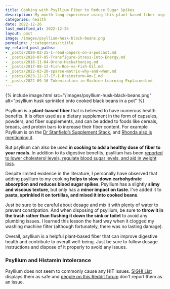 ```yaml
---
title: Cooking with Psyllium Fiber to Reduce Sugar Spikes
description: My month-long experience using this plant-based fiber ingredient.
categories: health
date: 2022-12-26
last_modified_at: 2022-12-26
layout: post
image: /images/psyllium-husk-black-beans.png
permalink: /:categories/:title
my_related_post_paths:
- _posts/2020-02-25-I-read-papers-on-a-podcast.md
- _posts/2020-07-05-Transfigure-Stress-Into-Energy.md
- _posts/2016-11-04-Drone-Hackathoning.md
- _posts/2017-08-12-Fish-Roe-vs-Fish-Oil.md
- _posts/2022-03-20-sparse-matrix-why-and-when.md
- _posts/2023-12-17-If-I-Brainstorm-Am-I.md
- _posts/2022-09-16-Tokenization-in-Machine-Learning-Explained.md
---
```


{% include image.html src="/images/psyllium-husk-black-beans.png" alt="psyllium husk sprinkled onto cooked black beans in a pot" %}

Psyllium is a **plant-based fiber** that is believed to have numerous health benefits. It is often used as a dietary supplement in the form of capsules, powders, and fiber supplements, and can be added to foods like cereals, breads, and protein bars to increase their fiber content.
For example Psyllium is on the [Dr Stanfield’s Supplement Stack](https://drstanfield.com/my-supplements/), and [Rhonda also is mentioning it](https://twitter.com/foundmyfitness/status/544561113321328640?lang=en).

But psyllium can also be used **in cooking to add a healthy dose of fiber to your meals**. In addition to its digestive benefits, psyllium has been [reported to lower cholesterol levels, regulate blood sugar levels, and aid in weight loss](https://en.wikipedia.org/wiki/Psyllium).

Despite limited evidence in the literature, I personally have observed that adding psyllium to my cooking **helps to slow down carbohydrate absorption and reduces blood sugar spikes**. Psyllium has a slightly **slimy and viscous texture**, but only has a **minor impact on taste**. I've added it to **pasta, sprinkled it on tortillas, and mixed it into cooked beans**.

Just be sure to be careful about dosage and mix it with plenty of water to prevent constipation. And when disposing of psyllium, be sure to **throw it in the trash rather than flushing it down the sink or toilet** to avoid any plumbing issues. I learned this lesson the hard way when it clogged my washing machine filter (although fortunately, there was no lasting damage).

Overall, psyllium is a helpful plant-based fiber that can improve digestive health and contribute to overall well-being. Just be sure to follow dosage instructions and dispose of it properly to avoid any issues.


### Psyllium and Histamin Intolerance

Psyllium does not seem to commonly cause any HIT issues. [SIGHI List](https://www.mastzellaktivierung.info/downloads/foodlist/61_FoodList_CZ_alphabetic_withCateg.pdf) displays them as safe and [people on this Reddit forum](https://www.reddit.com/r/HistamineIntolerance/comments/t7xxh7/is_psyllium_husk_high_in_histamine_or_fiber/) don't report them as an issue.